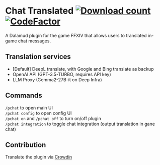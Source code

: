 # Chat Translated [![Download count](https://img.shields.io/endpoint?url=https://qzysathwfhebdai6xgauhz4q7m0mzmrf.lambda-url.us-east-1.on.aws/ChatTranslated)](https://github.com/kelvin124124/ChatTranslated) [![CodeFactor](https://www.codefactor.io/repository/github/kelvin124124/chattranslated/badge)](https://www.codefactor.io/repository/github/kelvin124124/chattranslated)
A Dalamud plugin for the game FFXIV that allows users to translated in-game chat messages.

## Translation services
- \[Default] DeepL translate, with Google and Bing translate as backup  
- OpenAI API (GPT-3.5-TURBO, requires API key)  
- LLM Proxy (Gemma2-27B-it on Deep Infra)  

## Commands
```/pchat``` to open main UI  
```/pchat config``` to open config UI  
```/pchat on``` and ```/pchat off``` to turn on/off plugin  
```/pchat integration``` to toggle chat integration (output translation in gane chat)

## Contribution
Translate the plugin via [Crowdin](https://crowdin.com/project/chattranslated)

